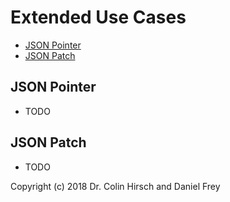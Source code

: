 # Extended Use Cases

* [JSON Pointer](#json-pointer)
* [JSON Patch](#json-patch)

## JSON Pointer

* TODO

## JSON Patch

* TODO

Copyright (c) 2018 Dr. Colin Hirsch and Daniel Frey

